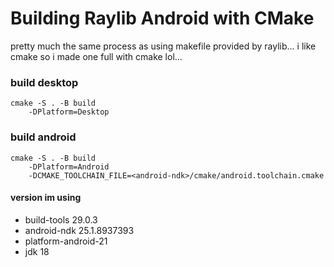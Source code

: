 # Building Raylib Android with CMake
pretty much the same process as using makefile provided by raylib...
i like cmake so i made one full with cmake lol...

### build desktop
```
cmake -S . -B build 
    -DPlatform=Desktop
```

### build android
```
cmake -S . -B build 
    -DPlatform=Android
    -DCMAKE_TOOLCHAIN_FILE=<android-ndk>/cmake/android.toolchain.cmake
```

#### version im using
- build-tools 29.0.3
- android-ndk 25.1.8937393
- platform-android-21
- jdk 18